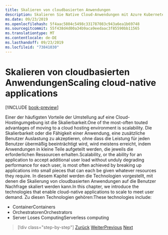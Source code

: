 ```yaml
---
title: Skalieren von cloudbasierten Anwendungen
description: Skalieren Sie Native Cloud-Anwendungen mit Azure Kubernetes Service und Azure Functions, um die Benutzer Nachfrage auf kostengünstige Weise zu erfüllen.
ms.date: 09/23/2019
ms.openlocfilehash: 5f4aac5804c5498c331787083c943a6ea1b69748
ms.sourcegitcommit: 55f438d4d00a34b9aca9eedaac3f85590bb11565
ms.translationtype: MT
ms.contentlocale: de-DE
ms.lasthandoff: 09/23/2019
ms.locfileid: "73841030"
---
```

# <a name="scaling-cloud-native-applications"></a><span data-ttu-id="2529d-103">Skalieren von cloudbasierten Anwendungen</span><span class="sxs-lookup"><span data-stu-id="2529d-103">Scaling cloud-native applications</span></span>

[!INCLUDE [book-preview](../../../includes/book-preview.md)]

<span data-ttu-id="2529d-104">Einer der häufigsten Vorteile der Umstellung auf eine Cloud-Hostingumgebung ist die Skalierbarkeit.</span><span class="sxs-lookup"><span data-stu-id="2529d-104">One of the most-often touted advantages of moving to a cloud hosting environment is scalability.</span></span> <span data-ttu-id="2529d-105">Die Skalierbarkeit oder die Fähigkeit einer Anwendung, eine zusätzliche Benutzer Auslastung zu akzeptieren, ohne dass die Leistung für jeden Benutzer übermäßig beeinträchtigt wird, wird meistens erreicht, indem Anwendungen in kleine Teile aufgeteilt werden, die jeweils die erforderlichen Ressourcen erhalten.</span><span class="sxs-lookup"><span data-stu-id="2529d-105">Scalability, or the ability for an application to accept additional user load without unduly degrading performance for each user, is most often achieved by breaking up applications into small pieces that can each be given whatever resources they require.</span></span> <span data-ttu-id="2529d-106">In diesem Kapitel werden die Technologien vorgestellt, mit denen die Skalierung von cloudbasierten Anwendungen auf die Benutzer Nachfrage skaliert werden kann.</span><span class="sxs-lookup"><span data-stu-id="2529d-106">In this chapter, we introduce the technologies that enable cloud-native applications to scale to meet user demand.</span></span> <span data-ttu-id="2529d-107">Zu diesen Technologien gehören:</span><span class="sxs-lookup"><span data-stu-id="2529d-107">These technologies include:</span></span>

- <span data-ttu-id="2529d-108">Container</span><span class="sxs-lookup"><span data-stu-id="2529d-108">Containers</span></span>
- <span data-ttu-id="2529d-109">Orchestratoren</span><span class="sxs-lookup"><span data-stu-id="2529d-109">Orchestrators</span></span>
- <span data-ttu-id="2529d-110">Server Loses Computing</span><span class="sxs-lookup"><span data-stu-id="2529d-110">Serverless computing</span></span>

>[!div class="step-by-step"]
><span data-ttu-id="2529d-111">[Zurück](centralized-configuration.md)
>[Weiter](leverage-containers-orchestrators.md)</span><span class="sxs-lookup"><span data-stu-id="2529d-111">[Previous](centralized-configuration.md)
[Next](leverage-containers-orchestrators.md)</span></span>
